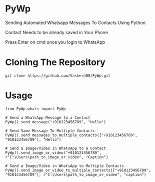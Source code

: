 # PyWp
Sending Automated Whatsapp Messages To Contacts Using Python.

Contact Needs to be already saved in Your Phone

Press Enter on cmd once you login to WhatsApp

# Cloning The Repository
```
git clone https://github.com/Vashesh08/PyWp.git
```

# Usage
```
from PyWp.whats import PyWp

# Send a WhatsApp Message to a Contact
PyWp().send_message("+910123456789", "Hello")

# Send Same Message To Multiple Contacts
PyWp().send_messages_to_multiple_contacts(["+910123456789", "910123456789"], "Hello")

# Send a Image/Video in WhatsApp to a Contact
PyWp().send_image_or_video("+910123456789", r"C:\Users\path_to_image_or_video", "Caption")

# Send a Image/Video in WhatsApp to Multiple Contacts
PyWp().send_image_or_video_to_multiple_contacts(["+910123456789", "910123456789"], r"C:\Users\path_to_image_or_video", "caption")
```
